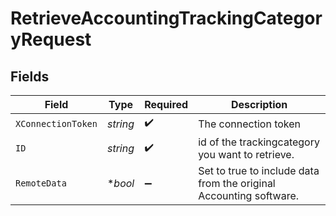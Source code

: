 # RetrieveAccountingTrackingCategoryRequest


## Fields

| Field                                                              | Type                                                               | Required                                                           | Description                                                        |
| ------------------------------------------------------------------ | ------------------------------------------------------------------ | ------------------------------------------------------------------ | ------------------------------------------------------------------ |
| `XConnectionToken`                                                 | *string*                                                           | :heavy_check_mark:                                                 | The connection token                                               |
| `ID`                                                               | *string*                                                           | :heavy_check_mark:                                                 | id of the trackingcategory you want to retrieve.                   |
| `RemoteData`                                                       | **bool*                                                            | :heavy_minus_sign:                                                 | Set to true to include data from the original Accounting software. |